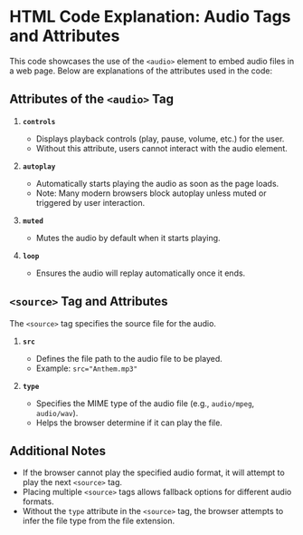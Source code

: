 # HTML Code Explanation: Audio Tags and Attributes

This code showcases the use of the `<audio>` element to embed audio files in a web page. Below are explanations of the attributes used in the code:

## Attributes of the `<audio>` Tag

1. **`controls`**
   - Displays playback controls (play, pause, volume, etc.) for the user.
   - Without this attribute, users cannot interact with the audio element.

2. **`autoplay`**
   - Automatically starts playing the audio as soon as the page loads.
   - Note: Many modern browsers block autoplay unless muted or triggered by user interaction.

3. **`muted`**
   - Mutes the audio by default when it starts playing.

4. **`loop`**
   - Ensures the audio will replay automatically once it ends.

## `<source>` Tag and Attributes
The `<source>` tag specifies the source file for the audio.

1. **`src`**
   - Defines the file path to the audio file to be played.
   - Example: `src="Anthem.mp3"`

2. **`type`**
   - Specifies the MIME type of the audio file (e.g., `audio/mpeg`, `audio/wav`).
   - Helps the browser determine if it can play the file.

## Additional Notes

- If the browser cannot play the specified audio format, it will attempt to play the next `<source>` tag.
- Placing multiple `<source>` tags allows fallback options for different audio formats.
- Without the `type` attribute in the `<source>` tag, the browser attempts to infer the file type from the file extension.
